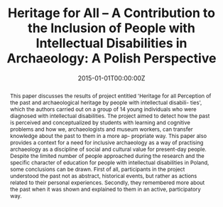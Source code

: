 ---
title: "Heritage for All – A Contribution to the Inclusion of People with Intellectual Disabilities in Archaeology: A Polish Perspective"
authors:
- Kornelia Kajda, Tomasz Michalik, Dawid Kobiałka
author_notes:
- "Equal contribution"
- "Equal contribution"
date: "2015-01-01T00:00:00Z"
doi: "https://doi.org/10.37718/CSA.2015.10"

# Schedule page publish date (NOT publication's date).
publishDate: "2024-01-01T00:00:00Z"

# Publication type.
# Accepts a single type but formatted as a YAML list (for Hugo requirements).
# Enter a publication type from the CSL standard.
publication_types: ["article-journal"]

# Publication name and optional abbreviated publication name.
publication: "*Current Swedish Archaeology, 23*(1)"
publication_short: ""

abstract: This paper discusses the results of project entitled 'Heritage for all Perception of the past and archaeological heritage by people with intellectual disabili- ties', which the authors carried out on a group of 14 young individuals who were diagnosed with intellectual disabilities. The project aimed to detect how the past is perceived and conceptualized by students with learning and cognitive problems and how we, archaeologists and museum workers, can transfer knowledge about the past to them in a more ap- propriate way. This paper also provides a context for a need for inclusive archaeology as a way of practising archaeology as a discipline of social and cultural value for present-day people. Despite the limited number of people approached during the research and the specific character of education for people with intellectual disabilities in Poland, some conclusions can be drawn. First of all, participants in the project understood the past not as abstract, historical events, but rather as actions related to their personal experiences. Secondly, they remembered more about the past when it was shown and explained to them in an active, participatory way.

# Summary. An optional shortened abstract.
summary: Lorem ipsum dolor sit amet, consectetur adipiscing elit. Duis posuere tellus ac convallis placerat. Proin tincidunt magna sed ex sollicitudin condimentum.

tags:
- Inclusive Archaeology
- Intelectual Disabilities
featured: false

# links:
# - name: ""
#   url: ""
url_pdf: "https://publicera.kb.se/csa/article/view/364" 
url_code: 
url_dataset: ''
url_poster: ''
url_project: ''
url_slides: ''
url_source: ''
url_video: ''

# Featured image
# To use, add an image named `featured.jpg/png` to your page's folder. 
image:
  caption: 'Image credit: Current Swedish [**Unsplash**](https://unsplash.com/photos/jdD8gXaTZsc)'
  focal_point: ""
  preview_only: false

# Associated Projects (optional).
#   Associate this publication with one or more of your projects.
#   Simply enter your project's folder or file name without extension.
#   E.g. `internal-project` references `content/project/internal-project/index.md`.
#   Otherwise, set `projects: []`.
projects: []

# Slides (optional).
#   Associate this publication with Markdown slides.
#   Simply enter your slide deck's filename without extension.
#   E.g. `slides: "example"` references `content/slides/example/index.md`.
#   Otherwise, set `slides: ""`.
slides: example
---